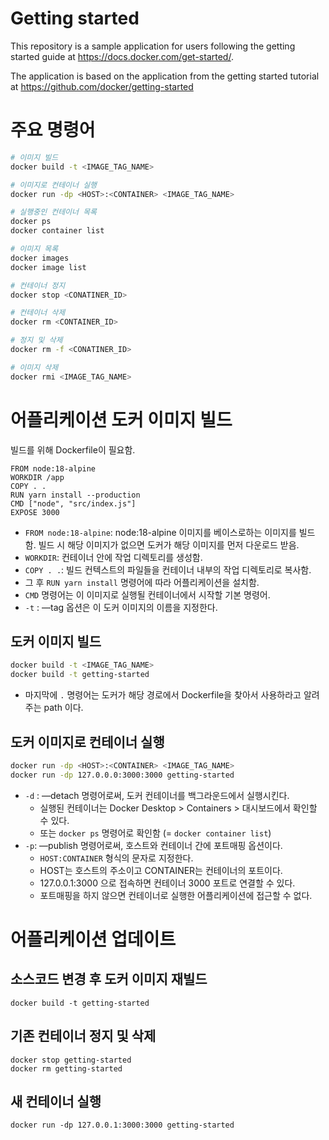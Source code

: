 # Getting started

This repository is a sample application for users following the getting started guide at https://docs.docker.com/get-started/.

The application is based on the application from the getting started tutorial at https://github.com/docker/getting-started

# 주요 명령어

```bash
# 이미지 빌드
docker build -t <IMAGE_TAG_NAME>

# 이미지로 컨테이너 실행
docker run -dp <HOST>:<CONTAINER> <IMAGE_TAG_NAME>

# 실행중인 컨테이너 목록
docker ps
docker container list

# 이미지 목록
docker images
docker image list

# 컨테이너 정지
docker stop <CONATINER_ID>

# 컨테이너 삭제
docker rm <CONTAINER_ID>

# 정지 및 삭제
docker rm -f <CONATINER_ID>

# 이미지 삭제
docker rmi <IMAGE_TAG_NAME>
```

# 어플리케이션 도커 이미지 빌드

빌드를 위해 Dockerfile이 필요함.

```text
FROM node:18-alpine
WORKDIR /app
COPY . .
RUN yarn install --production
CMD ["node", "src/index.js"]
EXPOSE 3000
```

-   `FROM node:18-alpine`: node:18-alpine 이미지를 베이스로하는 이미지를 빌드함. 빌드 시 해당 이미지가 없으면 도커가 해당 이미지를 먼저 다운로드 받음.
-   `WORKDIR`: 컨테이너 안에 작업 디렉토리를 생성함.
-   `COPY . .`: 빌드 컨텍스트의 파일들을 컨테이너 내부의 작업 디렉토리로 복사함.
-   그 후 `RUN yarn install` 명령어에 따라 어플리케이션을 설치함.
-   `CMD` 명령어는 이 이미지로 실행될 컨테이너에서 시작할 기본 명령어.
-   `-t` : —tag 옵션은 이 도커 이미지의 이름을 지정한다.

## 도커 이미지 빌드

```bash
docker build -t <IMAGE_TAG_NAME>
docker build -t getting-started
```

-   마지막에 `.` 명령어는 도커가 해당 경로에서 Dockerfile을 찾아서 사용하라고 알려주는 path 이다.

## 도커 이미지로 컨테이너 실행

```bash
docker run -dp <HOST>:<CONTAINER> <IMAGE_TAG_NAME>
docker run -dp 127.0.0.0:3000:3000 getting-started
```

-   `-d` : —detach 명령어로써, 도커 컨테이너를 백그라운드에서 실행시킨다.
    -   실행된 컨테이너는 Docker Desktop > Containers > 대시보드에서 확인할 수 있다.
    -   또는 `docker ps` 명령어로 확인함 (= `docker container list`)
-   `-p`: —publish 명령어로써, 호스트와 컨테이너 간에 포트매핑 옵션이다.
    -   `HOST:CONTAINER` 형식의 문자로 지정한다.
    -   HOST는 호스트의 주소이고 CONTAINER는 컨테이너의 포트이다.
    -   127.0.0.1:3000 으로 접속하면 컨테이너 3000 포트로 연결할 수 있다.
    -   포트매핑을 하지 않으면 컨테이너로 실행한 어플리케이션에 접근할 수 없다.

# 어플리케이션 업데이트

## 소스코드 변경 후 도커 이미지 재빌드

```
docker build -t getting-started
```

## 기존 컨테이너 정지 및 삭제

```
docker stop getting-started
docker rm getting-started
```

## 새 컨테이너 실행

```
docker run -dp 127.0.0.1:3000:3000 getting-started
```
